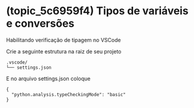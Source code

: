 # (topic_5c6959f4) Tipos de variáveis e conversões

Habilitando verificação de tipagem no VSCode

Crie a seguinte estrutura na raiz de seu projeto
```
.vscode/
└── settings.json
```
E no arquivo settings.json coloque
```
{
  "python.analysis.typeCheckingMode": "basic"
}
```

